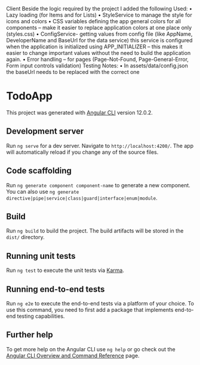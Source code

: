 Client
Beside the logic required by the project I added the following 
Used:
•	Lazy loading (for Items and for Lists)
•	StyleService to manage the style for icons and colors
•	CSS variables defining the app general colors for all components – make it easier to replace application colors at one place only (styles.css)
•	ConfigService- getting values from config file (like AppName, DeveloperName and BaseUrl for the data service) this service is configured when the application is initialized using APP_INITIALIZER – this makes it easier to change important values without the need to build the application again.
•	Error handling – for pages (Page-Not-Found, Page-General-Error, Form input controls validation)
Testing Notes:
•	In assets/data/config.json the baseUrl needs to be replaced with the correct one





# TodoApp

This project was generated with [Angular CLI](https://github.com/angular/angular-cli) version 12.0.2.

## Development server

Run `ng serve` for a dev server. Navigate to `http://localhost:4200/`. The app will automatically reload if you change any of the source files.

## Code scaffolding

Run `ng generate component component-name` to generate a new component. You can also use `ng generate directive|pipe|service|class|guard|interface|enum|module`.

## Build

Run `ng build` to build the project. The build artifacts will be stored in the `dist/` directory.

## Running unit tests

Run `ng test` to execute the unit tests via [Karma](https://karma-runner.github.io).

## Running end-to-end tests

Run `ng e2e` to execute the end-to-end tests via a platform of your choice. To use this command, you need to first add a package that implements end-to-end testing capabilities.

## Further help

To get more help on the Angular CLI use `ng help` or go check out the [Angular CLI Overview and Command Reference](https://angular.io/cli) page.
